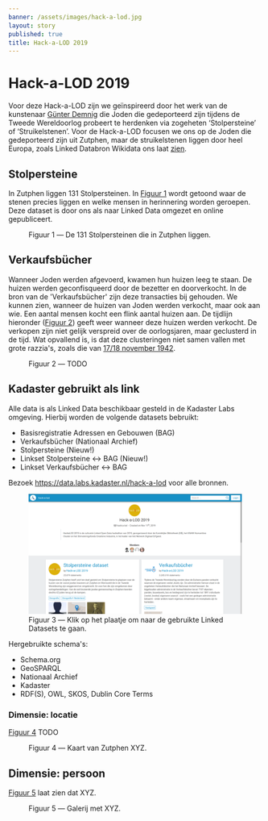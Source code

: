 ```yaml
---
banner: /assets/images/hack-a-lod.jpg
layout: story
published: true
title: Hack-a-LOD 2019
---
```


# Hack-a-LOD 2019

Voor deze Hack-a-LOD zijn we geïnspireerd door het werk van de kunstenaar [Günter Demnig](http://www.stolpersteine.eu/faq/) die Joden die gedeporteerd zijn tijdens de Tweede Wereldoorlog probeert te herdenken via zogeheten ‘Stolpersteine’ of ‘Struikelstenen’.  Voor de Hack-a-LOD focusen we ons op de Joden die gedeporteerd zijn uit Zutphen, maar de struikelstenen liggen door heel Europa, zoals Linked Databron Wikidata ons laat [zien](https://query.wikidata.org/#%23Cats%0ASELECT%20%3Fitem%20%3FitemLabel%20%3Flocation%20%3Fimg%0AWHERE%20%0A%7B%0A%20%20%3Fitem%20wdt%3AP31%2Fwdt%3AP279%2a%20wd%3AQ26703203%20.%0A%20%20OPTIONAL%20%7B%3Fitem%20wdt%3AP625%20%3Flocation%7D%0A%20%20OPTIONAL%20%7B%3Fitem%20wdt%3AP18%20%3Fimg%7D%0A%20%20SERVICE%20wikibase%3Alabel%20%7B%20bd%3AserviceParam%20wikibase%3Alanguage%20%22%5BAUTO_LANGUAGE%5D%2Cen%22.%20%7D%0A%7D).

## Stolpersteine

In Zutphen liggen 131 Stolpersteinen. In [Figuur 1](#figuur-1) wordt getoond waar de stenen precies liggen en welke mensen in herinnering worden geroepen.  Deze dataset is door ons als naar Linked Data omgezet en online gepubliceert.

<figure id="figuur-1">
  <query data-config-ref="https://data.labs.kadaster.nl/hack-a-lod/stolpersteiner/queries/adressen">
  </query>
  <figcaption>
    Figuur 1 ― De 131 Stolpersteinen die in Zutphen liggen.
  </figcaption>
</figure>

## Verkaufsbücher

Wanneer Joden werden afgevoerd, kwamen hun huizen leeg te staan. De huizen werden geconfisqueerd door de bezetter en doorverkocht. In de bron van de 'Verkaufsbücher' zijn deze transacties bij gehouden. We kunnen zien, wanneer de huizen van Joden werden verkocht, maar ook aan wie. Een aantal mensen kocht een flink aantal huizen aan.  De tijdlijn hieronder ([Figuur 2](#figuur-2)) geeft weer wanneer deze huizen werden verkocht. De verkopen zijn niet gelijk verspreid over de oorlogsjaren, maar geclusterd in de tijd. Wat opvallend is, is dat deze clusteringen niet samen vallen met grote razzia's, zoals die van [17/18 november 1942](https://www.omroepgelderland.nl/nieuws/2148359/Jodenjacht-in-Gelderland-de-nacht-dat-honderden-Joden-worden-afgevoerd-naar-Westerbork).

<figure id="figuur-2">
  <query data-config-ref="https://data.labs.kadaster.nl/hack-a-lod/verkaufsbucher/queries/timeline-sold-property">
  </query>
  <figcaption>
    Figuur 2 ― TODO
  </figcaption>
</figure>

## Kadaster gebruikt als link

Alle data is als Linked Data beschikbaar gesteld in de Kadaster Labs
omgeving.  Hierbij worden de volgende datasets bebruikt:

  - Basisregistratie Adressen en Gebouwen (BAG)
  - Verkaufsbücher (Nationaal Archief)
  - Stolpersteine (Nieuw!)
  - Linkset Stolpersteine ↔ BAG (Nieuw!)
  - Linkset Verkaufsbücher ↔ BAG

Bezoek <a href="https://data.labs.kadaster.nl/hack-a-lod" target="_blank">https://data.labs.kadaster.nl/hack-a-lod</a> voor alle bronnen.

<figure id="figuur-3">
  <a href="https://data.labs.kadaster.nl/hack-a-lod" target="_blank">
    <img src="kadaster-labs.png">
  </a>
  <figcaption>
    Figuur 3 ― Klik op het plaatje om naar de gebruikte Linked Datasets te gaan.
  </figcaption>
</figure>

Hergebruikte schema's:

  - Schema.org
  - GeoSPARQL
  - Nationaal Archief
  - Kadaster
  - RDF(S), OWL, SKOS, Dublin Core Terms

### Dimensie: locatie

[Figuur 4](#figuur-4) TODO

<figure id="figuur-4">
  <query data-config-ref="https://data.labs.kadaster.nl/hack-a-lod/hack-a-lod/queries/kaart-zutphen">
  </query>
  <figcaption>
    Figuur 4 ― Kaart van Zutphen XYZ.
  </figcaption>
</figure>

## Dimensie: persoon

[Figuur 5](#figuur-5) laat zien dat XYZ.

<figure id="figuur-5">
  <query data-config-ref="https://data.labs.kadaster.nl/hack-a-lod/hack-a-lod/queries/gallerij-zutphen">
  </query>
  <figcaption>
    Figuur 5 ― Galerij met XYZ.
  </figcaption>
</figure>
